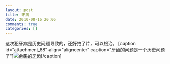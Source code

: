 ```yaml
---
layout: post
title: 牙病
date: 2010-08-16 20:06
comments: true
categories: []
---
```

这次犯牙病是历史问题导致的，还好拍了片，可以根治。
[caption id="attachment_88" align="aligncenter"  caption="牙齿的问题是一个历史问题了"]<a href="http://yuguo.us/files/2010/08/2010-8-16-20-04-51.png"><img class="size-full wp-image-88" title="2010-8-16 20-04-51" src="http://yuguo.us/files/2010/08/2010-8-16-20-04-51.png" alt="余果的牙齿"   /></a>[/caption]

